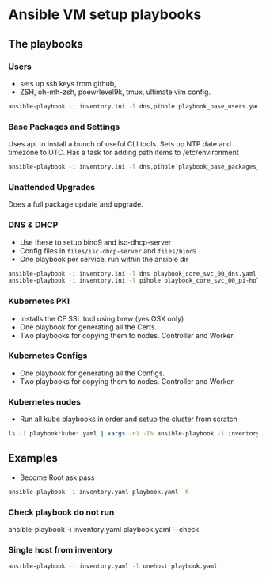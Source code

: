 # Ansible VM setup playbooks

## The playbooks

### Users

- sets up ssh keys from github,
- ZSH, oh-mh-zsh, poewrlevel9k, tmux, ultimate vim config.

```bash
ansible-playbook -i inventory.ini -l dns,pihole playbook_base_users.yaml
```

### Base Packages and Settings

Uses apt to install a bunch of useful CLI tools.
Sets up NTP date and timezone to UTC.
Has a task for adding path items to /etc/environment

```bash
ansible-playbook -i inventory.ini -l dns,pihole playbook_base_packages_host_settings.yaml
```

### Unattended Upgrades

Does a full package update and upgrade.

### DNS & DHCP

- Use these to setup bind9 and isc-dhcp-server
- Config files in `files/isc-dhcp-server` and `files/bind9`
- One playbook per service, run within the ansible dir

```bash
ansible-playbook -i inventory.ini -l dns playbook_core_svc_00_dns.yaml playbook_core_svc_00_dhcp_ddns.yaml
ansible-playbook -i inventory.ini -l pihole playbook_core_svc_00_pi-hole.yaml
```

### Kubernetes PKI

- Installs the CF SSL tool using brew (yes OSX only)
- One playbook for generating all the Certs.
- Two playbooks for copying them to nodes. Controller and Worker.

### Kubernetes Configs

- One playbook for generating all the Configs.
- Two playbooks for copying them to nodes. Controller and Worker.

### Kubernetes nodes

- Run all kube playbooks in order and setup the cluster from scratch

```bash
ls -1 playbook*kube*.yaml | xargs -n1 -I% ansible-playbook -i inventory.yaml %
```

## Examples

- Become Root ask pass

```bash
ansible-playbook -i inventory.yaml playbook.yaml -K
```

### Check playbook do not run

ansible-playbook -i inventory.yaml playbook.yaml --check

### Single host from inventory

```bash
ansible-playbook -i inventory.yaml -l onehost playbook.yaml
```
